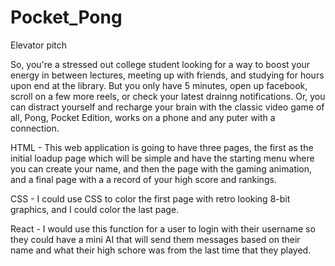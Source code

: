 # Pocket_Pong

Elevator pitch

So, you're a stressed out college student looking for a way to boost your energy in between lectures, meeting up with friends, and studying for hours upon end at the library. But you only have 5 minutes, open up facebook, scroll on a few more reels, or check your latest drainng notifications. Or, you can distract yourself and recharge your brain with the classic video game of all, Pong, Pocket Edition, works on a phone and any puter with a connection. 

HTML - This web application is going to have three pages, the first as the initial loadup page which will be simple and have the starting menu where you can create your name, and then the page with the gaming animation, and a final page with a a record of your high score and rankings. 

CSS - I could use CSS to color the first page with retro looking 8-bit graphics, and I could color the last page. 

React - I would use this function for a user to login with their username so they could have a mini AI that will send them messages based on their name and what their high schore was from the last time that they played. 


